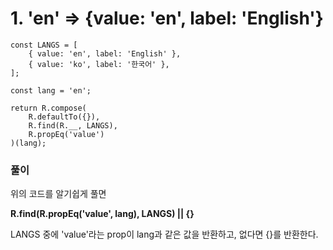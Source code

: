 # 1. 'en' => {value: 'en', label: 'English'}

```
const LANGS = [
    { value: 'en', label: 'English' },
    { value: 'ko', label: '한국어' },
];

const lang = 'en';

return R.compose(
    R.defaultTo({}),
    R.find(R.__, LANGS),
    R.propEq('value')
)(lang);
```

### 풀이
위의 코드를 알기쉽게 풀면

<b>R.find(R.propEq('value', lang), LANGS) || {}</b>

LANGS 중에 'value'라는 prop이 lang과 같은 값을 반환하고, 없다면 {}를 반환한다.

